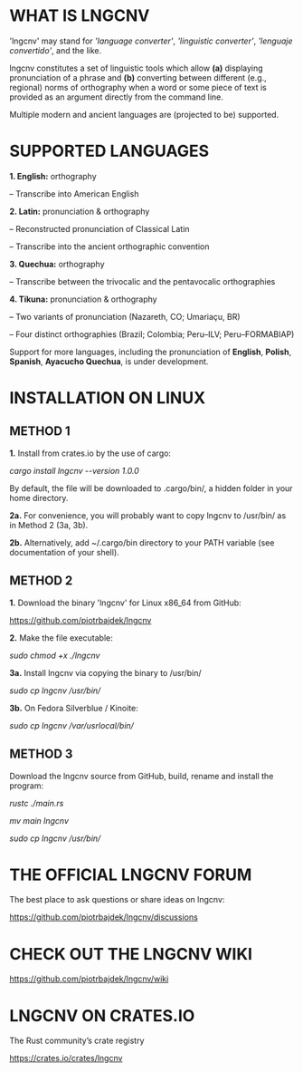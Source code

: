 # WHAT IS LNGCNV

'lngcnv' may stand for _'language converter'_, _'linguistic converter'_, _'lenguaje convertido'_, and the like.

lngcnv constitutes a set of linguistic tools which allow **(a)** displaying pronunciation of a phrase and **(b)** converting between different (e.g., regional) norms of orthography when a word or some piece of text is provided as an argument directly from the command line.

Multiple modern and ancient languages are (projected to be) supported.

# SUPPORTED LANGUAGES

**1. English:** orthography

– Transcribe into American English

**2. Latin:** pronunciation & orthography

– Reconstructed pronunciation of Classical Latin

– Transcribe into the ancient orthographic convention

**3. Quechua:** orthography

– Transcribe between the trivocalic and the pentavocalic orthographies

**4. Tikuna:** pronunciation & orthography

– Two variants of pronunciation (Nazareth, CO; Umariaçu, BR)

– Four distinct orthographies (Brazil; Colombia; Peru–ILV; Peru–FORMABIAP)

Support for more languages, including the pronunciation of **English**, **Polish**, **Spanish**, **Ayacucho Quechua**, is under development.

# INSTALLATION ON LINUX

## METHOD 1

**1.** Install from crates.io by the use of cargo:

_cargo install lngcnv --version 1.0.0_

By default, the file will be downloaded to .cargo/bin/, a hidden folder in your home directory.

**2a.** For convenience, you will probably want to copy lngcnv to /usr/bin/ as in Method 2 (3a, 3b).

**2b.** Alternatively, add ~/.cargo/bin directory to your PATH variable (see documentation of your shell).

## METHOD 2

**1.** Download the binary 'lngcnv' for Linux x86_64 from GitHub:

https://github.com/piotrbajdek/lngcnv

**2.** Make the file executable:

_sudo chmod +x ./lngcnv_

**3a.** Install lngcnv via copying the binary to /usr/bin/

_sudo cp lngcnv /usr/bin/_

**3b.** On Fedora Silverblue / Kinoite:

_sudo cp lngcnv /var/usrlocal/bin/_

## METHOD 3

Download the lngcnv source from GitHub, build, rename and install the program:

_rustc ./main.rs_

_mv main lngcnv_

_sudo cp lngcnv /usr/bin/_

# THE OFFICIAL LNGCNV FORUM

The best place to ask questions or share ideas on lngcnv:

https://github.com/piotrbajdek/lngcnv/discussions

# CHECK OUT THE LNGCNV WIKI

https://github.com/piotrbajdek/lngcnv/wiki

# LNGCNV ON CRATES.IO

The Rust community’s crate registry

https://crates.io/crates/lngcnv
